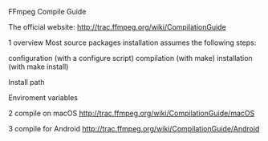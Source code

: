 FFmpeg Compile Guide

The official website:
http://trac.ffmpeg.org/wiki/CompilationGuide

1 overview
Most source packages installation assumes the following steps:

configuration (with a configure script)
compilation (with make)
installation (with make install)

Install path 

Enviroment variables


2 compile on macOS
http://trac.ffmpeg.org/wiki/CompilationGuide/macOS

3 compile for Android
http://trac.ffmpeg.org/wiki/CompilationGuide/Android





